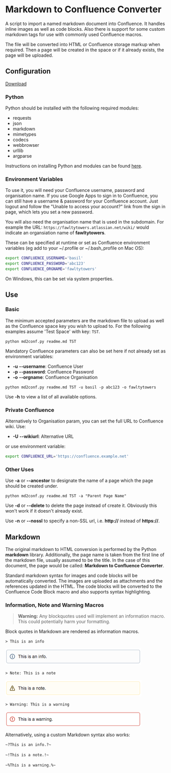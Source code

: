 Markdown to Confluence Converter
===

A script to import a named markdown document into Confluence. It handles inline images as well as code blocks. Also there is support for some custom markdown tags for use with commonly used Confluence macros.

The file will be converted into HTML or Confluence storage markup when required. Then a page will be created in the space or if it already exists, the page will be uploaded.

## Configuration

[Download](https://github.com/rittmanmead/md_to_conf)

### Python
Python should be installed with the following required modules:

* requests
* json
* markdown
* mimetypes
* codecs
* webbrowser
* urllib
* argparse

Instructions on installing Python and modules can be found [here](https://rittmanmead.atlassian.net/wiki/display/TECH/Python).

### Environment Variables

To use it, you will need your Confluence username, password and organisation name. If you use Google Apps to sign in to Confluence, you can still have a username & password for your Confluence account. Just logout and follow the "Unable to access your account?" link from the sign in page, which lets you set a new password.

You will also need the organisation name that is used in the subdomain. For example the URL: `https://fawltytowers.atlassian.net/wiki/` would indicate an organsiation name of **fawltytowers**.

These can be specified at runtime or set as Confluence environment variables (eg add to your ~/.profile or ~/.bash_profile on Mac OS): 

``` bash
export CONFLUENCE_USERNAME='basil'
export CONFLUENCE_PASSWORD='abc123'
export CONFLUENCE_ORGNAME='fawltytowers'
```

On Windows, this can be set via system properties.

## Use

### Basic

The minimum accepted parameters are the markdown file to upload as well as the Confluence space key you wish to upload to. For the following examples assume 'Test Space' with key: `TST`.

```
python md2conf.py readme.md TST
```
Mandatory Confluence parameters can also be set here if not already set as environment variables:

* **-u** **--username**: Confluence User
* **-p** **--password**: Confluence Password
* **-o** **--orgname**:	 Confluence Organisation

```
python md2conf.py readme.md TST -u basil -p abc123 -o fawltytowers
```
Use **-h** to view a list of all available options.

### Private Confluence

Alternatively to Organisation param, you can set the full URL to Confluence wiki. Use:

 * **-U** **--wikiurl**: Alternative URL

or use environment variable:

``` bash
export CONFLUENCE_URL='https://confluence.example.net'
```

### Other Uses

Use **-a** or **--ancestor** to designate the name of a page which the page should be created under.

```
python md2conf.py readme.md TST -a "Parent Page Name"
```

Use **-d** or **--delete** to delete the page instead of create it. Obviously this won't work if it doesn't already exist.

Use **-n** or **--nossl** to specify a non-SSL url, i.e. **http://** instead of **https://**.

## Markdown

The original markdown to HTML conversion is performed by the Python **markdown** library. Additionally, the page name is taken from the first line of  the markdown file, usually assumed to be the title. In the case of this document, the page would be called: **Markdown to Confluence Converter**.

Standard markdown syntax for images and code blocks will be automatically converted. The images are uploaded as attachments and the references updated in the HTML. The code blocks will be converted to the Confluence Code Block macro and also supports syntax highlighting.

### Information, Note and Warning Macros

> **Warning:** Any blockquotes used will implement an information macro. This could potentially harm your formatting.

Block quotes in Markdown are rendered as information macros. 

	> This is an info

![macros](images/infoMacro.png)

	> Note: This is a note

![macros](images/noteMacro.png)

	> Warning: This is a warning
	
![macros](images/warningMacro.png)


Alternatively, using a custom Markdown syntax also works:

```
~?This is an info.?~

~!This is a note.!~

~%This is a warning.%~
```

